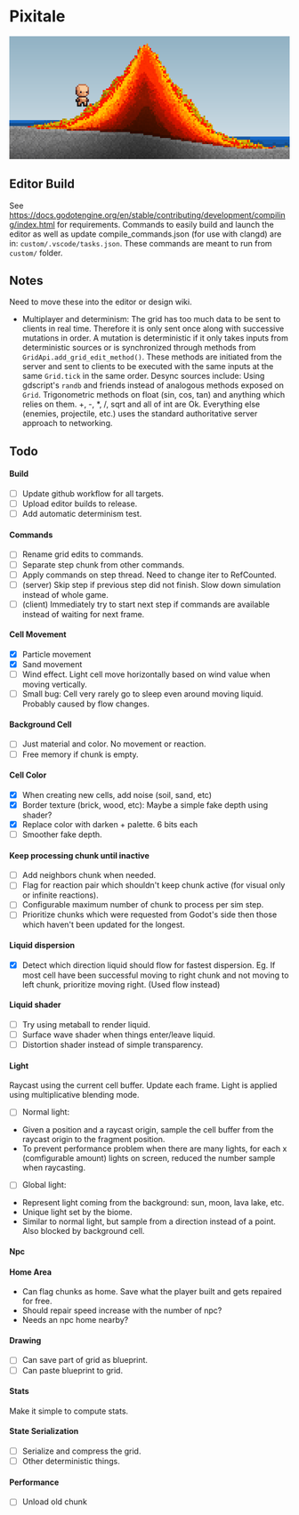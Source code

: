 # Pixitale
![Project Logo](image.png)

## Editor Build
See https://docs.godotengine.org/en/stable/contributing/development/compiling/index.html for requirements.
Commands to easily build and launch the editor as well as update compile_commands.json (for use with clangd) are in: `custom/.vscode/tasks.json`. These commands are meant to run from `custom/` folder.

## Notes
Need to move these into the editor or design wiki.

- Multiplayer and determinism: The grid has too much data to be sent to clients in real time. Therefore it is only sent once along with successive mutations in order. A mutation is deterministic if it only takes inputs from deterministic sources or is synchronized through methods from `GridApi.add_grid_edit_method()`. These methods are initiated from the server and sent to clients to be executed with the same inputs at the same `Grid.tick` in the same order. Desync sources include:
Using gdscript's `randb` and friends instead of analogous methods exposed on `Grid`.
Trigonometric methods on float (sin, cos, tan) and anything which relies on them. +, -, *, /, sqrt and all of int are Ok.
Everything else (enemies, projectile, etc.) uses the standard authoritative server approach to networking.

## Todo

#### Build
- [ ] Update github workflow for all targets.
- [ ] Upload editor builds to release.
- [ ] Add automatic determinism test.

#### Commands
- [ ] Rename grid edits to commands.
- [ ] Separate step chunk from other commands.
- [ ] Apply commands on step thread. Need to change iter to RefCounted.
- [ ] (server) Skip step if previous step did not finish. Slow down simulation instead of whole game.
- [ ] (client) Immediately try to start next step if commands are available instead of waiting for next frame.

#### Cell Movement
- [x] Particle movement
- [x] Sand movement
- [ ] Wind effect. Light cell move horizontally based on wind value when moving vertically.
- [ ] Small bug: Cell very rarely go to sleep even around moving liquid. Probably caused by flow changes.

#### Background Cell
- [ ] Just material and color. No movement or reaction.
- [ ] Free memory if chunk is empty.

#### Cell Color
- [x] When creating new cells, add noise (soil, sand, etc)
- [x] Border texture (brick, wood, etc): Maybe a simple fake depth using shader?
- [x] Replace color with darken + palette. 6 bits each
- [ ] Smoother fake depth.

#### Keep processing chunk until inactive
- [ ] Add neighbors chunk when needed.
- [ ] Flag for reaction pair which shouldn't keep chunk active (for visual only or infinite reactions).
- [ ] Configurable maximum number of chunk to process per sim step.
- [ ] Prioritize chunks which were requested from Godot's side then those which haven't been updated for the longest.

#### Liquid dispersion
- [x] Detect which direction liquid should flow for fastest dispersion. Eg. If most cell have been successful moving to right chunk and not moving to left chunk, prioritize moving right. (Used flow instead)

#### Liquid shader
- [ ] Try using metaball to render liquid.
- [ ] Surface wave shader when things enter/leave liquid.
- [ ] Distortion shader instead of simple transparency.

#### Light
Raycast using the current cell buffer. Update each frame. 
Light is applied using multiplicative blending mode.

- [ ] Normal light: 
- Given a position and a raycast origin, sample the cell buffer from the raycast origin to the fragment position. 
- To prevent performance problem when there are many lights, for each x (comfigurable amount) lights on screen, reduced the number sample when raycasting. 

- [ ] Global light:
- Represent light coming from the background: sun, moon, lava lake, etc.
- Unique light set by the biome. 
- Similar to normal light, but sample from a direction instead of a point. Also blocked by background cell.

#### Npc

#### Home Area
- Can flag chunks as home. Save what the player built and gets repaired for free.
- Should repair speed increase with the number of npc?
- Needs an npc home nearby?

#### Drawing
- [ ] Can save part of grid as blueprint.
- [ ] Can paste blueprint to grid.

#### Stats
Make it simple to compute stats.

#### State Serialization
- [ ] Serialize and compress the grid.
- [ ] Other deterministic things.

#### Performance
- [ ] Unload old chunk

